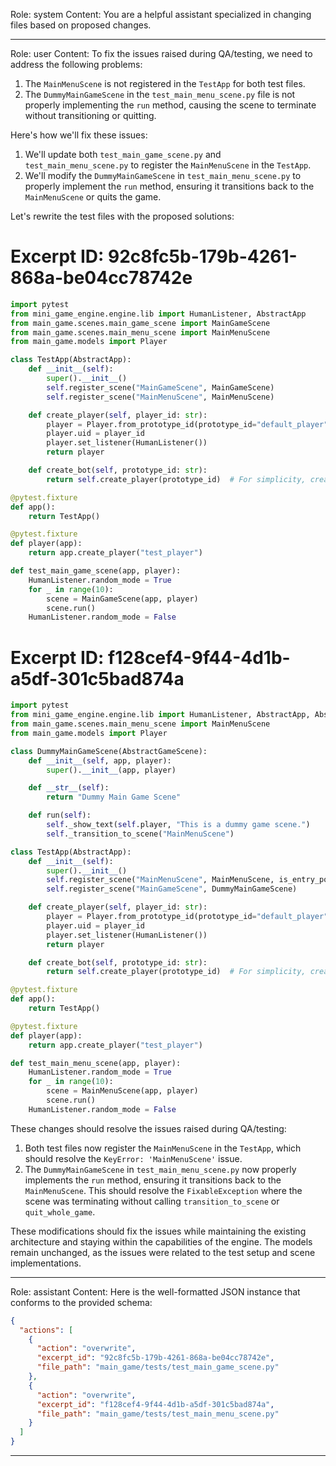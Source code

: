 Role: system
Content: You are a helpful assistant specialized in changing files based on proposed changes.
__________________
Role: user
Content: To fix the issues raised during QA/testing, we need to address the following problems:

1. The `MainMenuScene` is not registered in the `TestApp` for both test files.
2. The `DummyMainGameScene` in the `test_main_menu_scene.py` file is not properly implementing the `run` method, causing the scene to terminate without transitioning or quitting.

Here's how we'll fix these issues:

1. We'll update both `test_main_game_scene.py` and `test_main_menu_scene.py` to register the `MainMenuScene` in the `TestApp`.
2. We'll modify the `DummyMainGameScene` in `test_main_menu_scene.py` to properly implement the `run` method, ensuring it transitions back to the `MainMenuScene` or quits the game.

Let's rewrite the test files with the proposed solutions:

# Excerpt ID: 92c8fc5b-179b-4261-868a-be04cc78742e
```python main_game/tests/test_main_game_scene.py
import pytest
from mini_game_engine.engine.lib import HumanListener, AbstractApp
from main_game.scenes.main_game_scene import MainGameScene
from main_game.scenes.main_menu_scene import MainMenuScene
from main_game.models import Player

class TestApp(AbstractApp):
    def __init__(self):
        super().__init__()
        self.register_scene("MainGameScene", MainGameScene)
        self.register_scene("MainMenuScene", MainMenuScene)

    def create_player(self, player_id: str):
        player = Player.from_prototype_id(prototype_id="default_player")
        player.uid = player_id
        player.set_listener(HumanListener())
        return player

    def create_bot(self, prototype_id: str):
        return self.create_player(prototype_id)  # For simplicity, create a player instead of a bot

@pytest.fixture
def app():
    return TestApp()

@pytest.fixture
def player(app):
    return app.create_player("test_player")

def test_main_game_scene(app, player):
    HumanListener.random_mode = True
    for _ in range(10):
        scene = MainGameScene(app, player)
        scene.run()
    HumanListener.random_mode = False
```

# Excerpt ID: f128cef4-9f44-4d1b-a5df-301c5bad874a
```python main_game/tests/test_main_menu_scene.py
import pytest
from mini_game_engine.engine.lib import HumanListener, AbstractApp, AbstractGameScene
from main_game.scenes.main_menu_scene import MainMenuScene
from main_game.models import Player

class DummyMainGameScene(AbstractGameScene):
    def __init__(self, app, player):
        super().__init__(app, player)

    def __str__(self):
        return "Dummy Main Game Scene"

    def run(self):
        self._show_text(self.player, "This is a dummy game scene.")
        self._transition_to_scene("MainMenuScene")

class TestApp(AbstractApp):
    def __init__(self):
        super().__init__()
        self.register_scene("MainMenuScene", MainMenuScene, is_entry_point=True)
        self.register_scene("MainGameScene", DummyMainGameScene)

    def create_player(self, player_id: str):
        player = Player.from_prototype_id(prototype_id="default_player")
        player.uid = player_id
        player.set_listener(HumanListener())
        return player

    def create_bot(self, prototype_id: str):
        return self.create_player(prototype_id)  # For simplicity, create a player instead of a bot

@pytest.fixture
def app():
    return TestApp()

@pytest.fixture
def player(app):
    return app.create_player("test_player")

def test_main_menu_scene(app, player):
    HumanListener.random_mode = True
    for _ in range(10):
        scene = MainMenuScene(app, player)
        scene.run()
    HumanListener.random_mode = False
```

These changes should resolve the issues raised during QA/testing:

1. Both test files now register the `MainMenuScene` in the `TestApp`, which should resolve the `KeyError: 'MainMenuScene'` issue.
2. The `DummyMainGameScene` in `test_main_menu_scene.py` now properly implements the `run` method, ensuring it transitions back to the `MainMenuScene`. This should resolve the `FixableException` where the scene was terminating without calling `transition_to_scene` or `quit_whole_game`.

These modifications should fix the issues while maintaining the existing architecture and staying within the capabilities of the engine. The models remain unchanged, as the issues were related to the test setup and scene implementations.
__________________
Role: assistant
Content: Here is the well-formatted JSON instance that conforms to the provided schema:

```json
{
  "actions": [
    {
      "action": "overwrite",
      "excerpt_id": "92c8fc5b-179b-4261-868a-be04cc78742e",
      "file_path": "main_game/tests/test_main_game_scene.py"
    },
    {
      "action": "overwrite",
      "excerpt_id": "f128cef4-9f44-4d1b-a5df-301c5bad874a",
      "file_path": "main_game/tests/test_main_menu_scene.py"
    }
  ]
}
```
__________________
